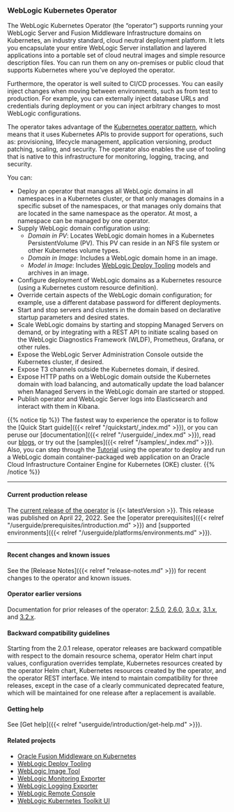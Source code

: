 ### WebLogic Kubernetes Operator

The WebLogic Kubernetes Operator (the “operator”) supports running your WebLogic Server and Fusion Middleware Infrastructure domains on Kubernetes, an industry standard, cloud neutral deployment platform. It lets you encapsulate your entire WebLogic Server installation and layered applications into a portable set of cloud neutral images and simple resource description files. You can run them on any on-premises or public cloud that supports Kubernetes where you've deployed the operator.

Furthermore, the operator is well suited to CI/CD processes. You can easily inject changes when moving between environments, such as from test to production. For example, you can externally inject database URLs and credentials during deployment or you can inject arbitrary changes to most WebLogic configurations.

The operator takes advantage of the [Kubernetes operator pattern](https://kubernetes.io/docs/concepts/extend-kubernetes/operator/), which means that it uses Kubernetes APIs to provide support for operations, such as: provisioning, lifecycle management, application versioning, product patching, scaling, and security. The operator also enables the use of tooling that is native to this infrastructure for monitoring, logging, tracing, and security.

You can:
* Deploy an operator that manages all WebLogic domains in all namespaces in a Kubernetes cluster, or that only manages domains in a specific subset of the namespaces, or that manages only domains that are located in the same namespace as the operator. At most, a namespace can be managed by one operator.
* Supply WebLogic domain configuration using:
  * _Domain in PV_: Locates WebLogic domain homes in a Kubernetes PersistentVolume (PV). This PV can reside in an NFS file system or other Kubernetes volume types.
  * _Domain in Image_: Includes a WebLogic domain home in an image.
  * _Model in Image_: Includes [WebLogic Deploy Tooling](https://oracle.github.io/weblogic-deploy-tooling/) models and archives in an image.
* Configure deployment of WebLogic domains as a Kubernetes resource (using a Kubernetes custom resource definition).
* Override certain aspects of the WebLogic domain configuration; for example, use a different database password for different deployments.
* Start and stop servers and clusters in the domain based on declarative startup parameters and desired states.
* Scale WebLogic domains by starting and stopping Managed Servers on demand, or by integrating with a REST API to initiate scaling based on the WebLogic Diagnostics Framework (WLDF), Prometheus, Grafana, or other rules.
* Expose the WebLogic Server Administration Console outside the Kubernetes cluster, if desired.
* Expose T3 channels outside the Kubernetes domain, if desired.
* Expose HTTP paths on a WebLogic domain outside the Kubernetes domain with load balancing, and automatically update the load balancer when Managed Servers in the WebLogic domain are started or stopped.
* Publish operator and WebLogic Server logs into Elasticsearch and interact with them in Kibana.

{{% notice tip %}}
The fastest way to experience the operator is to follow the [Quick Start guide]({{< relref "/quickstart/_index.md" >}}), or you can peruse our [documentation]({{< relref "/userguide/_index.md" >}}), read our [blogs](https://blogs.oracle.com/weblogicserver/how-to-weblogic-server-on-kubernetes), or try out the [samples]({{< relref "/samples/_index.md" >}}).
Also, you can step through the [Tutorial](https://github.com/oracle/weblogic-kubernetes-operator/blob/main/kubernetes/hands-on-lab/README.md)
using the operator to deploy and run a WebLogic domain container-packaged web application on an Oracle Cloud Infrastructure Container Engine for Kubernetes (OKE) cluster.
{{% /notice %}}

***
#### Current production release

The [current release of the operator](https://github.com/oracle/weblogic-kubernetes-operator/releases) is {{< latestVersion >}}.
This release was published on April 22, 2022. See the [operator prerequisites]({{< relref "/userguide/prerequisites/introduction.md" >}}) and [supported environments]({{< relref "/userguide/platforms/environments.md" >}}).

***

#### Recent changes and known issues

See the [Release Notes]({{< relref "release-notes.md" >}})  for recent changes to the operator and known issues.

#### Operator earlier versions

Documentation for prior releases of the operator: [2.5.0](https://oracle.github.io/weblogic-kubernetes-operator/2.5/), [2.6.0](https://oracle.github.io/weblogic-kubernetes-operator/2.6/), [3.0.x](https://oracle.github.io/weblogic-kubernetes-operator/3.0/), [3.1.x](https://oracle.github.io/weblogic-kubernetes-operator/3.1/), and [3.2.x](https://oracle.github.io/weblogic-kubernetes-operator/3.2/).

#### Backward compatibility guidelines

Starting from the 2.0.1 release, operator releases are backward compatible with respect to the domain
resource schema, operator Helm chart input values, configuration overrides template, Kubernetes resources created
by the operator Helm chart, Kubernetes resources created by the operator, and the operator REST interface. We intend to
maintain compatibility for three releases, except in the case of a clearly communicated deprecated feature, which will be
maintained for one release after a replacement is available.

#### Getting help

See [Get help]({{< relref "userguide/introduction/get-help.md" >}}).

#### Related projects

* [Oracle Fusion Middleware on Kubernetes](https://oracle.github.io/fmw-kubernetes/)
* [WebLogic Deploy Tooling](https://oracle.github.io/weblogic-deploy-tooling/)
* [WebLogic Image Tool](https://oracle.github.io/weblogic-image-tool/)
* [WebLogic Monitoring Exporter](https://github.com/oracle/weblogic-monitoring-exporter)
* [WebLogic Logging Exporter](https://github.com/oracle/weblogic-logging-exporter)
* [WebLogic Remote Console](https://oracle.github.io/weblogic-remote-console/)
* [WebLogic Kubernetes Toolkit UI](https://oracle.github.io/weblogic-toolkit-ui/)
